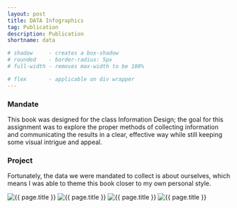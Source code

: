 ```yaml
---
layout: post
title: DATA Infographics
tag: Publication
description: Publication
shortname: data

# shadow 	 - creates a box-shadow
# rounded 	 - border-radius: 5px
# full-width - removes max-width to be 100%

# flex       - applicable on div wrapper
---
```


### Mandate
This book was designed for the class Information Design; the goal for this assignment was to explore the proper methods of collecting information and communicating the results in a clear, effective way while still keeping some visual intrigue and appeal.

### Project
Fortunately, the data we were mandated to collect is about ourselves, which means I was able to theme this book closer to my own personal style.

<div>
	<img src="/assets/projects/{{ page.shortname }}/{{ page.shortname }}_1.png" alt="{{ page.title }}">
	<img src="/assets/projects/{{ page.shortname }}/{{ page.shortname }}_2.jpg" alt="{{ page.title }}">
	<img src="/assets/projects/{{ page.shortname }}/{{ page.shortname }}_3.jpg" alt="{{ page.title }}">
	<img src="/assets/projects/{{ page.shortname }}/{{ page.shortname }}_4.jpg" alt="{{ page.title }}">
</div>